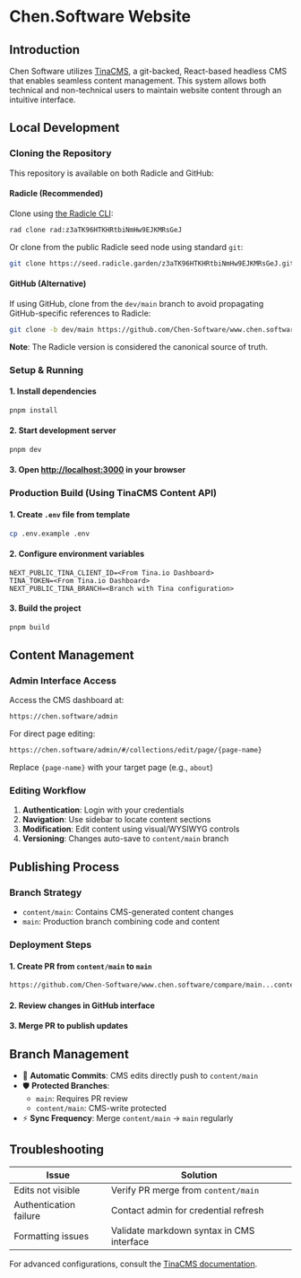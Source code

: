 # Chen.Software Website

## Introduction

Chen Software utilizes [TinaCMS](https://tina.io/), a git-backed, React-based headless CMS that enables seamless content management. This system allows both technical and non-technical users to maintain website content through an intuitive interface.

## Local Development

### Cloning the Repository

This repository is available on both Radicle and GitHub:

#### Radicle (Recommended)

Clone using [the Radicle CLI](https://github.com/radicle-dev/heartwood):

```bash
rad clone rad:z3aTK96HTKHRtbiNmHw9EJKMRsGeJ
```

Or clone from the public Radicle seed node using standard `git`:

```bash
git clone https://seed.radicle.garden/z3aTK96HTKHRtbiNmHw9EJKMRsGeJ.git www.chen.software
```

#### GitHub (Alternative)

If using GitHub, clone from the `dev/main` branch to avoid propagating GitHub-specific references to Radicle:

```bash
git clone -b dev/main https://github.com/Chen-Software/www.chen.software.git
```

**Note**: The Radicle version is considered the canonical source of truth.

### Setup & Running

#### 1. Install dependencies

```bash
pnpm install
```

#### 2. Start development server

```bash
pnpm dev
```

#### 3. Open [http://localhost:3000](http://localhost:3000) in your browser

### Production Build (Using TinaCMS Content API)

#### 1. Create `.env` file from template

```bash
cp .env.example .env
```

#### 2. Configure environment variables

```env
NEXT_PUBLIC_TINA_CLIENT_ID=<From Tina.io Dashboard>
TINA_TOKEN=<From Tina.io Dashboard> 
NEXT_PUBLIC_TINA_BRANCH=<Branch with Tina configuration>
```

#### 3. Build the project

```bash
pnpm build
```

## Content Management

### Admin Interface Access

Access the CMS dashboard at:

```txt
https://chen.software/admin
```

For direct page editing:

```txt
https://chen.software/admin/#/collections/edit/page/{page-name}
```

Replace `{page-name}` with your target page (e.g., `about`)

### Editing Workflow

1. **Authentication**: Login with your credentials
2. **Navigation**: Use sidebar to locate content sections
3. **Modification**: Edit content using visual/WYSIWYG controls
4. **Versioning**: Changes auto-save to `content/main` branch

## Publishing Process

### Branch Strategy

- `content/main`: Contains CMS-generated content changes
- `main`: Production branch combining code and content

### Deployment Steps

#### 1. Create PR from `content/main` to `main`

   ```txt
   https://github.com/Chen-Software/www.chen.software/compare/main...content/main
   ```

#### 2. Review changes in GitHub interface

#### 3. Merge PR to publish updates

## Branch Management

- 🔄 **Automatic Commits**: CMS edits directly push to `content/main`
- 🛡️ **Protected Branches**: 
  - `main`: Requires PR review
  - `content/main`: CMS-write protected
- ⚡ **Sync Frequency**: Merge `content/main` → `main` regularly

## Troubleshooting

| Issue                  | Solution                                  |
|------------------------|-------------------------------------------|
| Edits not visible      | Verify PR merge from `content/main`       |
| Authentication failure | Contact admin for credential refresh      |
| Formatting issues      | Validate markdown syntax in CMS interface |

For advanced configurations, consult the [TinaCMS documentation](https://tina.io/docs/).
